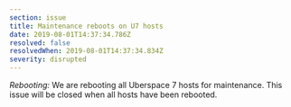 ```yaml
---
section: issue
title: Maintenance reboots on U7 hosts
date: 2019-08-01T14:37:34.786Z
resolved: false
resolvedWhen: 2019-08-01T14:37:34.834Z
severity: disrupted
---
```

_Rebooting:_ We are rebooting all Uberspace 7 hosts for maintenance. This issue will be closed when all hosts have been rebooted.
